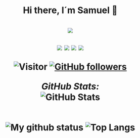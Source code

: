 ## <h1 align="center"> Hi there, I´m Samuel 🧊
 <h1 align="center">    <a href="https://github.com/DenverCoder1/readme-typing-svg"><img src="https://readme-typing-svg.herokuapp.com?lines=How+Could+I+Be+Of+Assistance?;Software+Engineer+sgarcia_1001@gmail.com;Software+Engineer+Student;Always%20learning%20new%20things&center=true&width=500&height=50"></a>
   </p>
 <p align="center">
<img src="https://img.shields.io/badge/Age-18-blue" />
  <img src="https://img.shields.io/badge/Lives-Working%20-blue" /> 
  <img src="https://img.shields.io/badge/Focus Area-current%20finding-blue" />
  <img src="https://img.shields.io/badge/Languages Spoken-English, French%20%26%20Spanish-blue" />
 
  ![Visitor](https://visitor-badge.laobi.icu/badge?page_id=SGFuquen.repoName) [![GitHub followers](https://img.shields.io/github/followers/SGFuquen.svg?style=social&label=Follow)](https://github.com/SGFuquen?tab=followers)
</p>
  
</p>
<!--
**SGFuquen/SGFuquen** is a ✨ _special_ ✨ repository because its `README.md` (this file) appears on your GitHub profile.

Here are some ideas to get you started:

- 🔭 I’m currently working on ...
- 🌱 I’m currently learning ...
- 👯 I’m looking to collaborate on ...
- 🤔 I’m looking for help with ...
- 💬 Ask me about ...
- 📫 How to reach me: ...
- 😄 Pronouns: ...
- ⚡ Fun fact: ...
-->

<div>
<!--   <p align="center">
    <b><em>Now listening to:</em></b> <br/>
    <img src="https://spotify-github-profile.vercel.app/api/view?uid=SGFuquen&cover_image=true&theme=novatorem" alt="Now Listenting to" />
  </p> -->
  
  <p align="center">
  <b><em>GitHub Stats:</em></b> <br/>
  <img src="https://github-readme-streak-stats.herokuapp.com/?user=SGFuquen" alt="GitHub Stats" /> <br/><br/>
  
</div>

![My github status](https://github-readme-stats.vercel.app/api?username=SGFuquen&show_icons=true&include_all_commits=true)
![Top Langs](https://github-readme-stats.vercel.app/api/top-langs/?username=SGFuquen&layout=compact)
